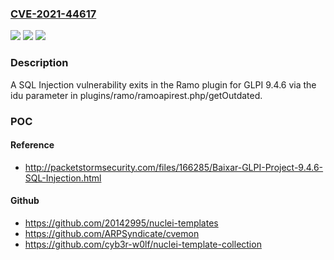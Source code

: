 ### [CVE-2021-44617](https://cve.mitre.org/cgi-bin/cvename.cgi?name=CVE-2021-44617)
![](https://img.shields.io/static/v1?label=Product&message=n%2Fa&color=blue)
![](https://img.shields.io/static/v1?label=Version&message=n%2Fa&color=blue)
![](https://img.shields.io/static/v1?label=Vulnerability&message=n%2Fa&color=brighgreen)

### Description

A SQL Injection vulnerability exits in the Ramo plugin for GLPI 9.4.6 via the idu parameter in plugins/ramo/ramoapirest.php/getOutdated.

### POC

#### Reference
- http://packetstormsecurity.com/files/166285/Baixar-GLPI-Project-9.4.6-SQL-Injection.html

#### Github
- https://github.com/20142995/nuclei-templates
- https://github.com/ARPSyndicate/cvemon
- https://github.com/cyb3r-w0lf/nuclei-template-collection

